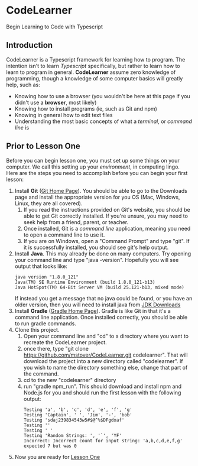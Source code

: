 # CodeLearner
Begin Learning to Code with Typescript

## Introduction

CodeLearner is a Typescript framework for learning how to program.  The intention isn't to learn 
*Typescript* specifically, but rather to learn how to learn to program in general.  **CodeLearner** assume zero
knowledge of programming, though a knowledge of some computer basics will greatly help, such as:

- Knowing how to use a browser (you wouldn't be here at this page if you didn't use a **browser**, most likely)
- Knowing how to install programs (ie, such as Git and npm)
- Knowing in general how to edit text files
- Understanding the most basic concepts of what a *terminal*, or *command line* is

## Prior to Lesson One

Before you can begin lesson one, you must set up some things on your computer.  We call this setting
up your *environment*, in computing lingo.  Here are the steps you need to accomplish before you can
begin your first lesson:

1. Install **Git** ([Git Home Page](https://https://git-scm.com/)).  You should be able to go to the
Downloads page and install the appropriate version for you OS (Mac, Windows, Linux, they are all covered).
   1. If you read the instructions provided on Git's website, you should be able to get Git correctly 
   installed.  If you're unsure, you may need to seek help from a friend, parent, or teacher.
   1. Once installed, Git is a *command line* application, meaning you need to open a command line to use it.
   1. If you are on Windows, open a "Command Prompt" and type "git".  If it is successfully installed, you should
   see git's help output.
1. Install **Java**.  This may already be done on many computers.  Try opening your command line and type 
"java -version".  Hopefully you will see output that looks like:
    ```
    java version "1.8.0_121"
    Java(TM) SE Runtime Environment (build 1.8.0_121-b13)
    Java HotSpot(TM) 64-Bit Server VM (build 25.121-b13, mixed mode)
    ```
    If instead you get a message that no java could be found, or you have an older version, then you 
    will need to install java from [JDK Downloads](https://www.oracle.com/java/technologies/javase-downloads.html)
1. Install **Gradle** ([Gradle Home Page](https://gradle.org)).  Gradle is like Git in that it's a 
command line application.  Once installed correctly, you should be able to run gradle commands. 
1. Clone this project.  
    1. Open your command line and "cd" to a directory where you want to recreate the CodeLearner project.
    1. once there, type "git clone https://github.com/mstover/CodeLearner.git codelearner".  That will download the project
    into a new directory called "codelearner".  If you wish to name the directory something else, change that
    part of the command.
    1. cd to the new "codelearner" directory
    1. run "gradle npm_run".  This should download and install npm and Node.js for you and should run the first lesson with the following output:
       ```
       Testing 'a', 'b', 'c', 'd', 'e', 'f', 'g'
       Testing 'Captain', ' ', 'Jim', '-', 'bob'
       Testing 'sdaj239834543w5#$@^%$DFgdxaf'
       Testing ''
       Testing ' '
       Testing 'Random Strings: ', '`', 'YF'
       Incorrect: Incorrect count for input string: 'a,b,c,d,e,f,g' expected 7 but was 0
       ```
1. Now you are ready for [Lesson One](docs/lesson_one.md)
